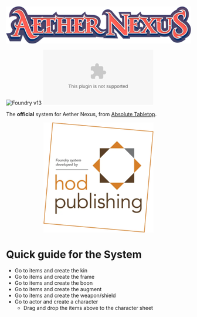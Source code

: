 ![Aether Nexus](assets/art/logo.svg)

![Foundry v13](https://img.shields.io/badge/foundry-v13-green) ![GitHub Downloads (specific asset, all releases)](https://img.shields.io/github/downloads/hodpub/fvtt-aether-nexus/system.zip)


The **official** system for Aether Nexus, from [Absolute Tabletop](https://absolutetabletop.com/).

<p align="center">
  <a href="https://hodpub.com" target="_blank">
    <img src="assets/hod-publishing.webp" style="margin: 0 auto; width: 300px;" >
  </a>
</p>

# Quick guide for the System
- Go to items and create the kin
- Go to items and create the frame
- Go to items and create the boon
- Go to items and create the augment
- Go to items and create the weapon/shield
- Go to actor and create a character
  - Drag and drop the items above to the character sheet
